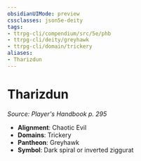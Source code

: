```yaml
---
obsidianUIMode: preview
cssclasses: json5e-deity
tags:
- ttrpg-cli/compendium/src/5e/phb
- ttrpg-cli/deity/greyhawk
- ttrpg-cli/domain/trickery
aliases: 
- Tharizdun
---
```

# Tharizdun
*Source: Player's Handbook p. 295* 

- **Alignment**: Chaotic Evil
- **Domains**: Trickery
- **Pantheon**: Greyhawk
- **Symbol**: Dark spiral or inverted ziggurat
